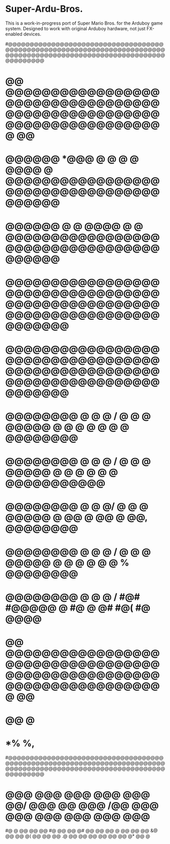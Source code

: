 # Super-Ardu-Bros.

This is a work-in-progress port of Super Mario Bros. for the Arduboy game system. 
Designed to work with original Arduboy hardware, not just FX-enabled devices. 


#@@@@@@@@@@@@@@@@@@@@@@@@@@@@@@@@@@@@@@@@@@@@@@@@@@@@@@@@@@@@@@@@@@@@@@@@@@@@@@@@@@@@@@@@@@@@@@@@@@@@@@@@@@@@@@@@@@@@@@@
#                                                                                                                       
#                                                                                                                       
#                                                                                                                       
#                      @@ @@@@@@@@@@@@@@@@@@@@@@@@@@@@@@@@@@@@@@@@@@@@@@@@@@@@@@@@@@@@@@@@@@@@@ @@                      
#                      @@@@@@  *@@@  @  @  @  @  @@@@  @  @@@@@@@@@@@@@@@@@@@@@@@@@@@@@@@@@@@@@@@@                      
#                      @@@@@@     @     @  @@@@     @  @  @@@@@@@@@@@@@@@@@@@@@@@@@@@@@@@@@@@@@@@@                      
#                      @@@@@@@@@@@@@@@@@@@@@@@@@@@@@@@@@@@@@@@@@@@@@@@@@@@@@@@@@@@@@@@@@@@@@@@@@@@                      
#                      @@@@@@@@@@@@@@@@@@@@@@@@@@@@@@@@@@@@@@@@@@@@@@@@@@@@@@@@@@@@@@@@@@@@@@@@@@@                      
#                      @@@@@@@@  @   @   @   /  @  @   @  @@@@@   @   @  @   @   @  @  @  @@@@@@@@                      
#                      @@@@@@@@  @   @   @   /  @  @   @  @@@@@   @   @  @   @   @  @  @@@@@@@@@@@                      
#                      @@@@@@@@      @   @  @/  @  @   @  @@@@@   @  @@  @  @@   @  @@,   @@@@@@@@                      
#                      @@@@@@@@  @   @   @   /  @  @   @  @@@@@   @   @  @   @   @  @ %   @@@@@@@@                      
#                      @@@@@@@@  @   @   @   /    #@#    #@@@@@   @  #@  @   @#    #@(   #@   @@@@                      
#                      @@ @@@@@@@@@@@@@@@@@@@@@@@@@@@@@@@@@@@@@@@@@@@@@@@@@@@@@@@@@@@@@@@@@@@@@ @@                      
#                                                                                                                       
#                                                                                                                       
#                                                                                                                       
#                                                                                                                       
#           @@    @                                                                                                     
#        *%         %,                                                                                                  
#@@@@@@@@@@@@@@@@@@@@@@@@@@@@@@@@@@@@@@@@@@@@@@@@@@@@@@@@@@@@@@@@@@@@@@@@@@@@@@@@@@@@@@@@@@@@@@@@@@@@@@@@@@@@@@@@@@@@@@@
#    @@@     @@@    @@@     @@@    @@@     @@/    @@@     @@     @@@    /@@     @@@    @@@     @@@    @@@     @@@    @@@
#@  @  @@  @@  @@ #@  @@  @@  @# @@  @@  @@  @  @@  @@  @@ &@  @@  @@  @( @@  @@  @@ .@  @@  @@  @@ @@  @@  @@  @* @@  @
